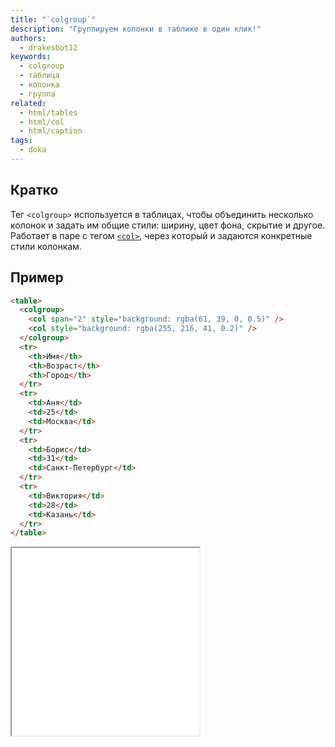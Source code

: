 ```yaml
---
title: "`colgroup`"
description: "Группируем колонки в таблике в один клик!"
authors:
  - drakesbot12
keywords:
  - colgroup
  - таблица
  - колонка
  - группа
related:
  - html/tables
  - html/col
  - html/caption
tags:
  - doka
---
```


## Кратко

Тег `<colgroup>` используется в таблицах, чтобы объединить несколько колонок и задать им общие стили: ширину, цвет фона, скрытие и другое. Работает в паре с тегом [`<col>`](html/col/), через который и задаются конкретные стили колонкам.

## Пример

```html
<table>
  <colgroup>
    <col span="2" style="background: rgba(61, 39, 0, 0.5)" />
    <col style="background: rgba(255, 216, 41, 0.2)" />
  </colgroup>
  <tr>
    <th>Имя</th>
    <th>Возраст</th>
    <th>Город</th>
  </tr>
  <tr>
    <td>Аня</td>
    <td>25</td>
    <td>Москва</td>
  </tr>
  <tr>
    <td>Борис</td>
    <td>31</td>
    <td>Санкт-Петербург</td>
  </tr>
  <tr>
    <td>Виктория</td>
    <td>28</td>
    <td>Казань</td>
  </tr>
</table>
```

<iframe title="Пример colgroup" src="/demos/basic/" height="300">

## Как пишется

Тег `<colgroup>` располагается сразу после открытия тега [`<table>`](html/tables/), перед строками таблицы. Внутри него можно указать один или несколько тегов [`<col>`](html/col/), каждый из которых относится к одной или нескольким колонкам.

Если не использовать [`<col>`](html/col/), можно задать span прямо у `<colgroup>`, но тогда к колонкам нельзя будет применять стили.

```html
<table>
  <colgroup span="3"></colgroup>
</table>
```

## Как понять

В таблицах нельзя напрямую задать стили колонке как целому — только ячейкам (`<td>`, `<th>`). Чтобы стилизовать колонку как единое целое, применяют `<colgroup>` и [`<col>`](html/col/). Это удобно, когда:

- у вас десятки строк, но нужно покрасить один столбец;
- нужно задать фиксированную ширину столбцам;
- вы хотите скрыть одну или несколько колонок.

## Подсказки

💡 Тег `<colgroup>` не отображается на странице сам по себе — он влияет только на стилизацию колонок.
💡 Если вы хотите задать ширину колонке, то лучше использовать `style="width:…"`, а не `width="…"`, так как CSS-стили работают точнее и гибче.
💡 Один [`<col>`](html/col/) может применяться сразу к нескольким колонкам с помощью атрибута span.